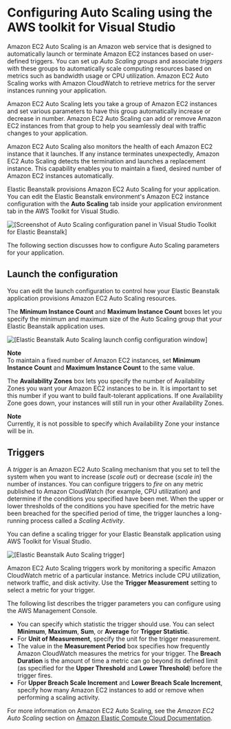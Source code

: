 # Configuring Auto Scaling using the AWS toolkit for Visual Studio<a name="create_deploy_NET-linux.managing.as"></a>

Amazon EC2 Auto Scaling is an Amazon web service that is designed to automatically launch or terminate Amazon EC2 instances based on user\-defined triggers\. You can set up *Auto Scaling groups* and associate *triggers* with these groups to automatically scale computing resources based on metrics such as bandwidth usage or CPU utilization\. Amazon EC2 Auto Scaling works with Amazon CloudWatch to retrieve metrics for the server instances running your application\.

Amazon EC2 Auto Scaling lets you take a group of Amazon EC2 instances and set various parameters to have this group automatically increase or decrease in number\. Amazon EC2 Auto Scaling can add or remove Amazon EC2 instances from that group to help you seamlessly deal with traffic changes to your application\. 

 Amazon EC2 Auto Scaling also monitors the health of each Amazon EC2 instance that it launches\. If any instance terminates unexpectedly, Amazon EC2 Auto Scaling detects the termination and launches a replacement instance\. This capability enables you to maintain a fixed, desired number of Amazon EC2 instances automatically\. 

Elastic Beanstalk provisions Amazon EC2 Auto Scaling for your application\. You can edit the Elastic Beanstalk environment's Amazon EC2 instance configuration with the **Auto Scaling** tab inside your application environment tab in the AWS Toolkit for Visual Studio\.

![\[Screenshot of Auto Scaling configuration panel in Visual Studio Toolkit for Elastic Beanstalk\]](http://docs.aws.amazon.com/elasticbeanstalk/latest/dg/images/aeb-vs-linux-autoscaling.png)

The following section discusses how to configure Auto Scaling parameters for your application\. 

## Launch the configuration<a name="create_deploy_NET-linux.managing.as.launchconfig"></a>

You can edit the launch configuration to control how your Elastic Beanstalk application provisions Amazon EC2 Auto Scaling resources\.

The **Minimum Instance Count** and **Maximum Instance Count** boxes let you specify the minimum and maximum size of the Auto Scaling group that your Elastic Beanstalk application uses\.

![\[Elastic Beanstalk Auto Scaling launch config configuration window\]](http://docs.aws.amazon.com/elasticbeanstalk/latest/dg/images/aeb-vs-autoscaling-launchconfig.png)

**Note**  
To maintain a fixed number of Amazon EC2 instances, set **Minimum Instance Count** and **Maximum Instance Count** to the same value\.

The **Availability Zones** box lets you specify the number of Availability Zones you want your Amazon EC2 instances to be in\. It is important to set this number if you want to build fault\-tolerant applications\. If one Availability Zone goes down, your instances will still run in your other Availability Zones\. 

**Note**  
Currently, it is not possible to specify which Availability Zone your instance will be in\. 

## Triggers<a name="create_deploy_NET-linux.managing.as.trigger"></a>

A *trigger* is an Amazon EC2 Auto Scaling mechanism that you set to tell the system when you want to increase \(*scale out*\) or decrease \(*scale in*\) the number of instances\. You can configure triggers to *fire* on any metric published to Amazon CloudWatch \(for example, CPU utilization\) and determine if the conditions you specified have been met\. When the upper or lower thresholds of the conditions you have specified for the metric have been breached for the specified period of time, the trigger launches a long\-running process called a *Scaling Activity*\.

You can define a scaling trigger for your Elastic Beanstalk application using AWS Toolkit for Visual Studio\.

![\[Elastic Beanstalk Auto Scaling trigger\]](http://docs.aws.amazon.com/elasticbeanstalk/latest/dg/images/aeb-vs-autoscaling-triggers.png)

Amazon EC2 Auto Scaling triggers work by monitoring a specific Amazon CloudWatch metric of a particular instance\. Metrics include CPU utilization, network traffic, and disk activity\. Use the **Trigger Measurement** setting to select a metric for your trigger\.

The following list describes the trigger parameters you can configure using the AWS Management Console\.
+ You can specify which statistic the trigger should use\. You can select **Minimum**, **Maximum**, **Sum**, or **Average** for **Trigger Statistic**\.
+ For **Unit of Measurement**, specify the unit for the trigger measurement\.
+ The value in the **Measurement Period** box specifies how frequently Amazon CloudWatch measures the metrics for your trigger\. The **Breach Duration** is the amount of time a metric can go beyond its defined limit \(as specified for the **Upper Threshold** and **Lower Threshold**\) before the trigger fires\.
+ For **Upper Breach Scale Increment** and **Lower Breach Scale Increment**, specify how many Amazon EC2 instances to add or remove when performing a scaling activity\. 

For more information on Amazon EC2 Auto Scaling, see the *Amazon EC2 Auto Scaling* section on [Amazon Elastic Compute Cloud Documentation](https://aws.amazon.com/documentation/ec2/)\.